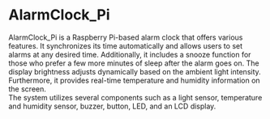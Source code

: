 # AlarmClock_Pi
AlarmClock_Pi is a Raspberry Pi-based alarm clock that offers various features. It synchronizes its time automatically and allows users to set alarms at any desired time. Additionally, it includes a snooze function for those who prefer a few more minutes of sleep after the alarm goes on. The display brightness adjusts dynamically based on the ambient light intensity. Furthermore, it provides real-time temperature and humidity information on the screen. <br>
The system utilizes several components such as a light sensor, temperature and humidity sensor, buzzer, button, LED, and an LCD display.
